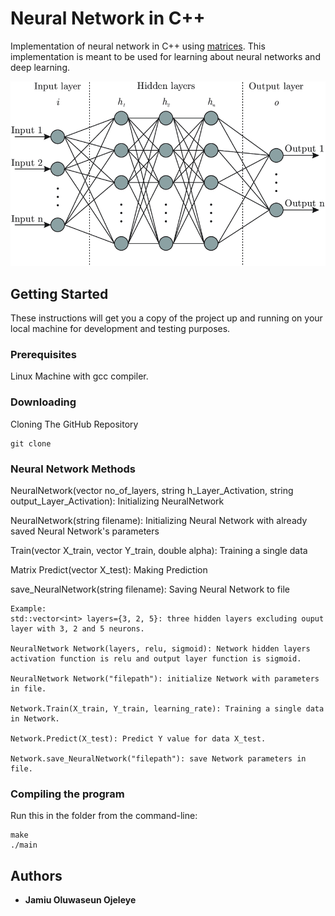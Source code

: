 # Neural Network in C++

Implementation of neural network in C++ using [matrices](https://github.com/OluwaseunOjeleye/Machine-Learning-and-Deep-Learning/tree/master/ANN/include/matrix). This implementation is meant to be used for learning about neural networks and deep learning.

<p align="center">
  <img src="include/ANN.png" title="ANN" alt="ANN">
</p>

## Getting Started

These instructions will get you a copy of the project up and running on your local machine for development and testing purposes.

### Prerequisites
Linux Machine with gcc compiler.

### Downloading
Cloning The GitHub Repository

```
git clone 
```
### Neural Network Methods

NeuralNetwork(vector no_of_layers, string h_Layer_Activation, string output_Layer_Activation): Initializing NeuralNetwork

NeuralNetwork(string filename): Initializing Neural Network with already saved Neural Network's parameters

Train(vector X_train, vector Y_train, double alpha): Training a single data

Matrix Predict(vector X_test): Making Prediction

save_NeuralNetwork(string filename): Saving Neural Network to file

```
Example:
std::vector<int> layers={3, 2, 5}: three hidden layers excluding ouput layer with 3, 2 and 5 neurons.

NeuralNetwork Network(layers, relu, sigmoid): Network hidden layers activation function is relu and output layer function is sigmoid.

NeuralNetwork Network("filepath"): initialize Network with parameters in file.

Network.Train(X_train, Y_train, learning_rate): Training a single data in Network.

Network.Predict(X_test): Predict Y value for data X_test.

Network.save_NeuralNetwork("filepath"): save Network parameters in file. 
```

### Compiling the program
Run this in the folder from the command-line:

```
make
./main
```

## Authors
* **Jamiu Oluwaseun Ojeleye** 
